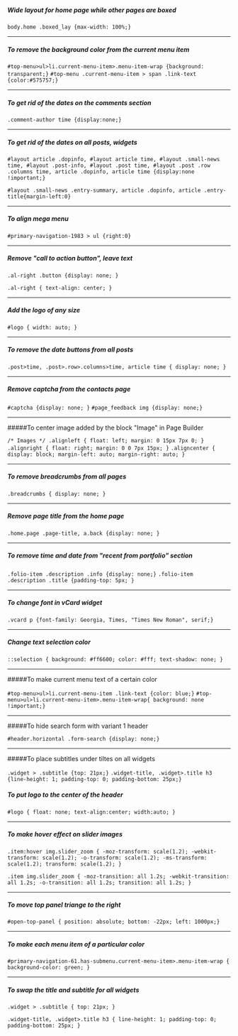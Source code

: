 ##### Wide layout for home page while other pages are boxed

`body.home .boxed_lay {max-width: 100%;}`

-----------------------------------------------------

##### To remove the background color from the current menu item

`#top-menu>ul>li.current-menu-item>.menu-item-wrap {background: transparent;}`
`#top-menu .current-menu-item > span .link-text {color:#575757;}`

----------------------------------------------

##### To get rid of the dates on the comments section

`.comment-author time {display:none;}`

------------------------------------

##### To get rid of the dates on all posts, widgets

`#layout article .dopinfo, #layout article time, #layout .small-news time, #layout .post-info, #layout .post time, #layout .post .row .columns time, article .dopinfo, article time {display:none !important;}`

`#layout .small-news .entry-summary, article .dopinfo, article .entry-title{margin-left:0}`

--------------------------------------------

##### To align mega menu

`#primary-navigation-1983 > ul {right:0}`

-----------------------------------------------------------

##### Remove "call to action button", leave text

`.al-right .button {display: none; }`

`.al-right { text-align: center; }`

-----------------------------------------------

##### Add the logo of any size

`#logo { width: auto; } `

--------------------------------------------

##### To remove the date buttons from all posts

`.post>time, .post>.row>.columns>time, article time {
display: none;
}`

--------------------------------------

##### Remove captcha from the contacts page

`#captcha {display: none; }`
`#page_feedback img {display: none;}`

-----------------------------------------------

#####To center image added by the block "Image" in Page Builder

`/* Images */
.alignleft {
    float: left;
    margin: 0 15px 7px 0;
}`
`.alignright {
    float: right;
    margin: 0 0 7px 15px;
}`
`.aligncenter {
    display: block;
    margin-left: auto;
    margin-right: auto;
} `

---------------------------------------------

##### To remove breadcrumbs from all pages

`.breadcrumbs {
display: none;
}`

-----------------------------------------

##### Remove page title from the home page

`.home.page .page-title, a.back {display: none; }`

---------------------------------------------

##### To remove time and date from "recent from portfolio" section

`.folio-item .description .info {display: none;}` 
`.folio-item .description .title {padding-top: 5px; }`

-----------------------------------------------------

##### To change font in vCard widget

`.vcard p {font-family: Georgia, Times, "Times New Roman", serif;}`

-----------------------------------------

##### Change text selection color

`::selection { background: #ff6600; color: #fff; text-shadow: none; }`

---------------------------------------

#####To make current menu text of a certain color

`#top-menu>ul>li.current-menu-item .link-text {color: blue;}`
`#top-menu>ul>li.current-menu-item>.menu-item-wrap{
background: none !important;}`

-------------------------------------------------

#####To hide search form with variant 1 header

`#header.horizontal .form-search {display: none;}`

----------------------------------------------------

#####To place subtitles under tiltes on all widgets

`.widget > .subtitle {top: 21px;}`
`.widget-title, .widget>.title h3 {line-height: 1; padding-top: 0; padding-bottom: 25px;}`

##### To put logo to the center of the header

`#logo {
float: none;
text-align:center;
width:auto;
}`

---------------------------------------

##### To make hover effect on slider images

`.item:hover img.slider_zoom {
-moz-transform: scale(1.2);
-webkit-transform: scale(1.2);
-o-transform: scale(1.2);
-ms-transform: scale(1.2);
transform: scale(1.2);
}`

`.item img.slider_zoom {
-moz-transition: all 1.2s;
-webkit-transition: all 1.2s;
-o-transition: all 1.2s;
transition: all 1.2s;
}`

-------------------------------------------------------

##### To move top panel triange to the right

`#open-top-panel {
position: absolute;
bottom: -22px;
left: 1000px;}`

--------------------------------------------------------

##### To make each menu item of a particular color

`#primary-navigation-61.has-submenu.current-menu-item>.menu-item-wrap {
background-color: green;
}`

--------------------------------------------------
##### To swap the title and subtitle for all widgets

`.widget > .subtitle {
top: 21px;
}`

`.widget-title, .widget>.title h3 {
line-height: 1;
padding-top: 0;
padding-bottom: 25px;
}`

